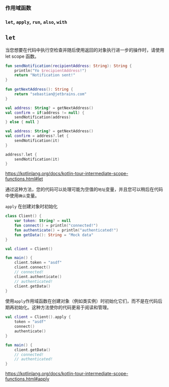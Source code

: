 ### 作用域函数
### `let`, `apply`, `run`, `also`, `with`

## `let`
当您想要在代码中执行空检查并随后使用返回的对象执行进一步的操作时，请使用 let scope 函数。

```kotlin
fun sendNotification(recipientAddress: String): String {  
    println("Yo $recipientAddress!")  
    return "Notification sent!"  
}  
  
fun getNextAddress(): String {  
    return "sebastian@jetbrains.com"  
}
```

```kotlin
val address: String? = getNextAddress()
val confirm = if(address != null) {
    sendNotification(address)
} else { null }
```

```kotlin
val address: String? = getNextAddress()
val confirm = address?.let {
    sendNotification(it)
}
```

```kotlin
address?.let {
    sendNotification(it)
}
```

https://kotlinlang.org/docs/kotlin-tour-intermediate-scope-functions.html#let

通过这种方法，您的代码可以处理可能为空值的`地址`变量，并且您可以稍后在代码中使用`确认`变量。

`apply`
在创建对象时初始化
```kotlin
class Client() {
    var token: String? = null
    fun connect() = println("connected!")
    fun authenticate() = println("authenticated!")
    fun getData(): String = "Mock data"
}

val client = Client()

fun main() {
    client.token = "asdf"
    client.connect()
    // connected!
    client.authenticate()
    // authenticated!
    client.getData()
}
```

使用`apply`作用域函数在创建对象（例如类实例）时初始化它们，而不是在代码后期再初始化。这种方法使你的代码更易于阅读和管理。

```kotlin
val client = Client().apply {
    token = "asdf"
    connect()
    authenticate()
}

fun main() {
    client.getData()
    // connected!
    // authenticated!
}
```
https://kotlinlang.org/docs/kotlin-tour-intermediate-scope-functions.html#apply


